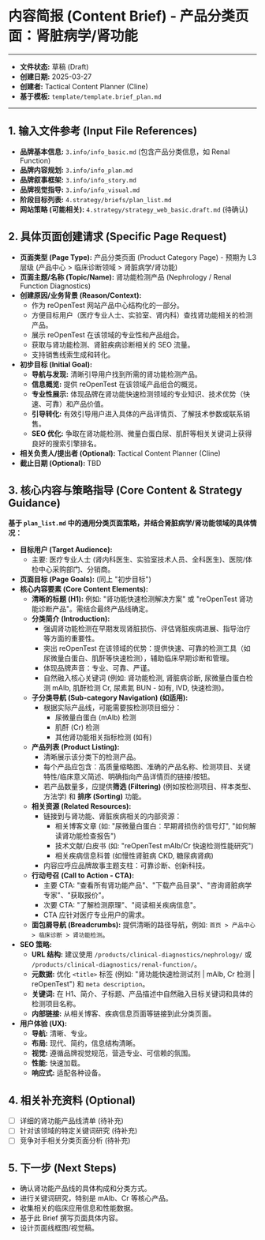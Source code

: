 # 内容简报 (Content Brief) - 产品分类页面：肾脏病学/肾功能

---
*   **文件状态:** 草稿 (Draft)
*   **创建日期:** 2025-03-27
*   **创建者:** Tactical Content Planner (Cline)
*   **基于模板:** `template/template.brief_plan.md`
---

## 1. 输入文件参考 (Input File References)

*   **品牌基本信息:** `3.info/info_basic.md` (包含产品分类信息，如 Renal Function)
*   **品牌内容规划:** `3.info/info_plan.md`
*   **品牌叙事框架:** `3.info/info_story.md`
*   **品牌视觉指导:** `3.info/info_visual.md`
*   **阶段目标列表:** `4.strategy/briefs/plan_list.md`
*   **网站策略 (可能相关):** `4.strategy/strategy_web_basic.draft.md` (待确认)

## 2. 具体页面创建请求 (Specific Page Request)

*   **页面类型 (Page Type):** 产品分类页面 (Product Category Page) - 预期为 L3 层级 (产品中心 > 临床诊断领域 > 肾脏病学/肾功能)
*   **页面主题/名称 (Topic/Name):** 肾功能检测产品 (Nephrology / Renal Function Diagnostics)
*   **创建原因/业务背景 (Reason/Context):**
    *   作为 reOpenTest 网站产品中心结构化的一部分。
    *   方便目标用户（医疗专业人士、实验室、肾内科）查找肾功能相关的检测产品。
    *   展示 reOpenTest 在该领域的专业性和产品组合。
    *   获取与肾功能检测、肾脏疾病诊断相关的 SEO 流量。
    *   支持销售线索生成和转化。
*   **初步目标 (Initial Goal):**
    *   **导航与发现:** 清晰引导用户找到所需的肾功能检测产品。
    *   **信息概览:** 提供 reOpenTest 在该领域产品组合的概览。
    *   **专业性展示:** 体现品牌在肾功能快速检测领域的专业知识、技术优势（快速、可靠）和产品价值。
    *   **引导转化:** 有效引导用户进入具体的产品详情页、了解技术参数或联系销售。
    *   **SEO 优化:** 争取在肾功能检测、微量白蛋白尿、肌酐等相关关键词上获得良好的搜索引擎排名。
*   **相关负责人/提出者 (Optional):** Tactical Content Planner (Cline)
*   **截止日期 (Optional):** TBD

## 3. 核心内容与策略指导 (Core Content & Strategy Guidance)

**基于 `plan_list.md` 中的通用分类页面策略，并结合肾脏病学/肾功能领域的具体情况：**

*   **目标用户 (Target Audience):**
    *   主要: 医疗专业人士 (肾内科医生、实验室技术人员、全科医生)、医院/体检中心采购部门、分销商。
*   **页面目标 (Page Goals):** (同上 "初步目标")
*   **核心内容要素 (Core Content Elements):**
    *   **清晰的标题 (H1):** 例如: "肾功能快速检测解决方案" 或 "reOpenTest 肾功能诊断产品"。需结合最终产品线确定。
    *   **分类简介 (Introduction):**
        *   强调肾功能检测在早期发现肾脏损伤、评估肾脏疾病进展、指导治疗等方面的重要性。
        *   突出 reOpenTest 在该领域的优势：提供快速、可靠的检测工具（如尿微量白蛋白、肌酐等快速检测），辅助临床早期诊断和管理。
        *   体现品牌声音：专业、可靠、严谨。
        *   自然融入核心关键词 (例如: 肾功能检测, 肾脏病诊断, 尿微量白蛋白检测 mAlb, 肌酐检测 Cr, 尿素氮 BUN - 如有, IVD, 快速检测)。
    *   **子分类导航 (Sub-category Navigation) (如适用):**
        *   根据实际产品线，可能需要按检测项目细分：
            *   尿微量白蛋白 (mAlb) 检测
            *   肌酐 (Cr) 检测
            *   其他肾功能相关指标检测 (如有)
    *   **产品列表 (Product Listing):**
        *   清晰展示该分类下的检测产品。
        *   每个产品应包含：高质量缩略图、准确的产品名称、检测项目、关键特性/临床意义简述、明确指向产品详情页的链接/按钮。
        *   若产品数量多，应提供**筛选 (Filtering)** (例如按检测项目、样本类型、方法学) 和 **排序 (Sorting)** 功能。
    *   **相关资源 (Related Resources):**
        *   链接到与肾功能、肾脏疾病相关的内部资源：
            *   相关博客文章 (如: "尿微量白蛋白：早期肾损伤的信号灯", "如何解读肾功能检查报告")
            *   技术文献/白皮书 (如: "reOpenTest mAlb/Cr 快速检测性能研究")
            *   相关疾病信息科普 (如慢性肾脏病 CKD, 糖尿病肾病)
        *   内容应呼应品牌故事主题支柱：可靠诊断、创新科技。
    *   **行动号召 (Call to Action - CTA):**
        *   主要 CTA: "查看所有肾功能产品"、"下载产品目录"、"咨询肾脏病学专家"、"获取报价"。
        *   次要 CTA: "了解检测原理"、"阅读相关疾病信息"。
        *   CTA 应针对医疗专业用户的需求。
    *   **面包屑导航 (Breadcrumbs):** 提供清晰的路径导航，例如: `首页 > 产品中心 > 临床诊断 > 肾功能检测`。
*   **SEO 策略:**
    *   **URL 结构:** 建议使用 `/products/clinical-diagnostics/nephrology/` 或 `/products/clinical-diagnostics/renal-function/`。
    *   **元数据:** 优化 `<title>` 标签 (例如: "肾功能快速检测试剂 | mAlb, Cr 检测 | reOpenTest") 和 `meta description`。
    *   **关键词:** 在 H1、简介、子标题、产品描述中自然融入目标关键词和具体的检测项目名称。
    *   **内部链接:** 从相关博客、疾病信息页面等链接到此分类页面。
*   **用户体验 (UX):**
    *   **导航:** 清晰、专业。
    *   **布局:** 现代、简约，信息结构清晰。
    *   **视觉:** 遵循品牌视觉规范，营造专业、可信赖的氛围。
    *   **性能:** 快速加载。
    *   **响应式:** 适配各种设备。

## 4. 相关补充资料 (Optional)

*   [ ] 详细的肾功能产品线清单 (待补充)
*   [ ] 针对该领域的特定关键词研究 (待补充)
*   [ ] 竞争对手相关分类页面分析 (待补充)

## 5. 下一步 (Next Steps)

*   确认肾功能产品线的具体构成和分类方式。
*   进行关键词研究，特别是 mAlb、Cr 等核心产品。
*   收集相关的临床应用信息和性能数据。
*   基于此 Brief 撰写页面具体内容。
*   设计页面线框图/视觉稿。
